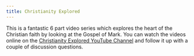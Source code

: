 ```yaml
---
title: Christianity Explored
---
```

This is a fantastic 6 part video series which explores the heart of the Christian faith by looking at the Gospel of Mark. You can watch the videos online on the [Christianity Explored YouTube Channel](https://www.youtube.com/channel/UCp1s_pw2-9zCau6SJ_kmlvA) and follow it up with a couple of discussion questions. 